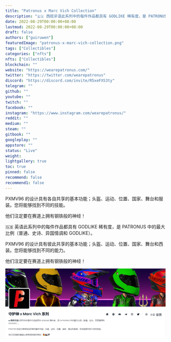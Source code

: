 ```yaml
---
title: "Patronus x Marc Vich Collection"
description: "🇪🇸 西班牙语此系列中的每件作品都具有 GODLIKE 稀有度，是 PATRONUS 中的最大比例（普通、史诗、异国情调和 GODLIKE）。"
date: 2022-08-29T00:00:00+08:00
lastmod: 2022-08-29T00:00:00+08:00
draft: false
authors: ["guiruwen"]
featuredImage: "patronus-x-marc-vich-collection.png"
tags: ["Collectibles"]
categories: ["nfts"]
nfts: ["Collectibles"]
blockchain: ""
website: "https://wearepatronus.com/"
twitter: "https://twitter.com/wearepatronus"
discord: "https://discord.com/invite/R5xeFXS3ty"
telegram: ""
github: ""
youtube: ""
twitch: ""
facebook: ""
instagram: "https://www.instagram.com/wearepatronus/"
reddit: ""
medium: ""
steam: ""
gitbook: ""
googleplay: ""
appstore: ""
status: "Live"
weight: 
lightgallery: true
toc: true
pinned: false
recommend: false
recommend1: false
---
```

PXMV96 的设计具有各自共享的基本功能；头盔、运动、位置、国家、舞台和服装。您将能够找到不同的技能。

他们注定要在赛道上拥有钢铁般的神经！

🇬🇧 英语此系列中的每件作品都具有 GODLIKE 稀有度，是 PATRONUS 中的最大比例（普通、史诗、异国情调和 GODLIKE）。

PXMV96 的设计具有彼此共享的基本功能；头盔、运动、位置、国家、舞台和西装。您将能够找到不同的能力。

他们注定要在赛道上拥有钢铁般的神经！

![nft](01.png)